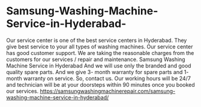 # Samsung-Washing-Machine-Service-in-Hyderabad-
Our service center is one of the best service centers in Hyderabad. They give best service to your all types of washing machines. Our service center has good customer support. We are taking the reasonable charges from the customers for our services / repair and maintenance. Samsung Washing Machine Service in Hyderabad And we will use only the branded and good quality spare parts. And we give 3- month warranty for spare parts and 1- month warranty on service. So, contact us. Our working hours will be 24/7 and technician will be at your doorsteps within 90 minutes once you booked our services. https://samsungwashingmachinerepair.com/samsung-washing-machine-service-in-hyderabad/
